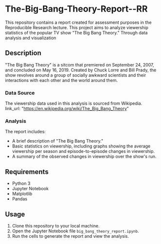 # The-Big-Bang-Theory-Report--RR
This repository contains a report created for assessment purposes in the Reproducible Research lecture. This project aims to analyze viewership statistics of the popular TV show "The Big Bang Theory." Through data analysis and visualization

## Description
"The Big Bang Theory" is a sitcom that premiered on September 24, 2007, and concluded on May 16, 2019. Created by Chuck Lorre and Bill Prady, the show revolves around a group of socially awkward scientists and their interactions with each other and the world around them.

### Data Source
The viewership data used in this analysis is sourced from Wikipedia.
link_url: "https://en.wikipedia.org/wiki/The_Big_Bang_Theory"

### Analysis
The report includes:
- A brief description of "The Big Bang Theory."
- Basic statistics on viewership, including graphs showing the average viewership per season and episode-to-episode changes in viewership.
- A summary of the observed changes in viewership over the show's run.

## Requirements
- Python 3
- Jupyter Notebook
- Matplotlib
- Pandas

## Usage
1. Clone this repository to your local machine.
2. Open the Jupyter Notebook file `big_bang_theory_report.ipynb`.
3. Run the cells to generate the report and view the analysis.
